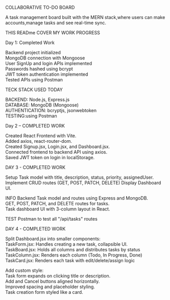 COLLABORATIVE TO-DO BOARD

A task management board  built with the MERN stack,where users can make accounts,manage tasks and see   real-time sync.


THIS READme COVER MY WORK PROGRESS

 Day 1: Completed Work

  Backend project initialized   
  MongoDB connection with Mongoose  
  User SignUp and login APIs implemented  
  Passwords hashed using bcrypt  
  JWT token authentication implemented  
  Tested APIs using Postman  

  TECK STACK USED TODAY

 BACKEND: Node.js, Express.js  
 DATABASE: MongoDB (Mongoose)  
 AUTHENTICATION: bcryptjs, jsonwebtoken  
 TESTING:using Postman  


 Day 2 – COMPLETED WORK

 Created React Frontend with Vite.  
 Added axios, react-router-dom.  
 Created Signup.jsx, Login.jsx, and Dashboard.jsx.  
 Connected frontend to backend API using axios.  
 Saved JWT token on login in localStorage.  


 DAY 3 - COMPLETED WORK

 Setup Task model with title, description, status, priority, assignedUser.  
 Implement CRUD routes (GET, POST, PATCH, DELETE)
 Display Dashboard UI.  

 INFO
 Backend Task model and routes using Express and MongoDB.  
 GET, POST, PATCH, and DELETE routes for tasks.  
 Task dashboard UI with 3-column layout in React.  


 TEST
 Postman to test all "/api/tasks" routes

DAY 4 - COMPLETED WORK
 

Split Dashboard.jsx into smaller components:  
TaskForm.jsx: Handles creating a new task, collapsible UI.   
TaskBoard.jsx: Holds all columns and distributes tasks by status  
TaskColumn.jsx: Renders each column (Todo, In Progress, Done)  
TaskCard.jsx: Renders each task with edit/delete/assign logic  

 Add custom style:  
Task form expands on clicking title or description.  
Add and Cancel buttons aligned horizontally.  
Improved spacing and placeholder styling.  
Task creation form styled like a card.  
